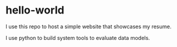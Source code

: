 hello-world
===========

I use this repo to host a simple website that showcases my resume.

I use python to build system tools to evaluate data models.
